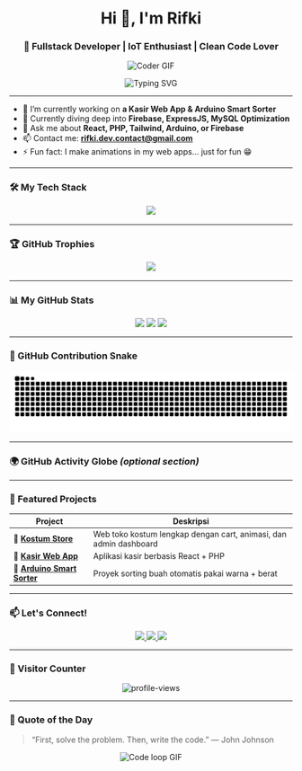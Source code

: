 <h1 align="center">Hi 👋, I'm Rifki</h1>
<h3 align="center">🚀 Fullstack Developer | IoT Enthusiast | Clean Code Lover</h3>

<p align="center">
  <img src="https://media.giphy.com/media/qgQUggAC3Pfv687qPC/giphy.gif" width="400" alt="Coder GIF" />
</p>

<p align="center">
  <img src="https://readme-typing-svg.demolab.com?font=Fira+Code&size=22&pause=1000&center=true&vCenter=true&multiline=true&width=600&height=80&lines=React+Dev+%7C+PHP+MySQL+Master+%7C+Arduino+Project+Maker;Love+Clean+UI%2C+Functional+UX+%26+Modular+Code" alt="Typing SVG" />
</p>

---

- 🔭 I’m currently working on **a Kasir Web App & Arduino Smart Sorter**
- 🌱 Currently diving deep into **Firebase, ExpressJS, MySQL Optimization**
- 💬 Ask me about **React, PHP, Tailwind, Arduino, or Firebase**
- 📫 Contact me: **rifki.dev.contact@gmail.com**
- ⚡ Fun fact: I make animations in my web apps... just for fun 😁

---

### 🛠️ My Tech Stack

<p align="center">
  <img src="https://skillicons.dev/icons?i=react,php,arduino,mysql,js,html,css,tailwind,firebase,nodejs,git,vscode" />
</p>

---

### 🏆 GitHub Trophies

<p align="center">
  <img src="https://github-profile-trophy.vercel.app/?username=rifki123-cell&theme=algolia&no-frame=true&no-bg=true&margin-w=10" />
</p>

---

### 📊 My GitHub Stats

<p align="center">
  <img src="https://github-readme-stats.vercel.app/api?username=rifki123-cell&show_icons=true&theme=radical&count_private=true" height="150px"/>
  <img src="https://github-readme-streak-stats.herokuapp.com?user=rifki123-cell&theme=radical" height="150px"/>
  <img src="https://github-readme-stats.vercel.app/api/top-langs/?username=rifki123-cell&layout=compact&theme=radical" height="150px" />
</p>

---

### 🐍 GitHub Contribution Snake

<p align="center">
  <img src="https://github.com/rifki123-cell/github-snake/blob/output/github-contribution-grid-snake.svg" />
</p>

---

### 🌍 GitHub Activity Globe *(optional section)*

<!-- Uncomment below if kamu pakai Globe di repo lain -->
<!--
<p align="center">
  <img src="https://github.com/ryo-ma/github-profile-trophy/raw/master/profile-3d-contrib/profile-night-rainbow.svg" />
</p>
-->

---

### 📂 Featured Projects

| Project | Deskripsi |
|--------|-----------|
| 🎨 [**Kostum Store**](https://github.com/rifki123-cell/kostum-store) | Web toko kostum lengkap dengan cart, animasi, dan admin dashboard |
| 🛒 [**Kasir Web App**](https://github.com/rifki123-cell/kasir-app) | Aplikasi kasir berbasis React + PHP |
| 🤖 [**Arduino Smart Sorter**](https://github.com/rifki123-cell/arduino-sorter) | Proyek sorting buah otomatis pakai warna + berat |

---

### 📫 Let's Connect!

<p align="center">
  <a href="mailto:rifki.dev.contact@gmail.com">
    <img src="https://img.shields.io/badge/email-D14836?style=for-the-badge&logo=gmail&logoColor=white"/>
  </a>
  <a href="https://linkedin.com/in/your-linkedin">
    <img src="https://img.shields.io/badge/linkedin-0077B5?style=for-the-badge&logo=linkedin&logoColor=white"/>
  </a>
  <a href="https://instagram.com/your-instagram">
    <img src="https://img.shields.io/badge/instagram-E4405F?style=for-the-badge&logo=instagram&logoColor=white"/>
  </a>
</p>

---

### 👀 Visitor Counter

<p align="center">
  <img src="https://komarev.com/ghpvc/?username=rifki123-cell&label=PROFILE+VIEWS&style=for-the-badge&color=11D3EE" alt="profile-views" />
</p>

---

### 🧠 Quote of the Day

> “First, solve the problem. Then, write the code.” — John Johnson

<p align="center">
  <img src="https://media.giphy.com/media/l2JHRhAtnJSDNJ2py/giphy.gif" width="200" alt="Code loop GIF" />
</p>
